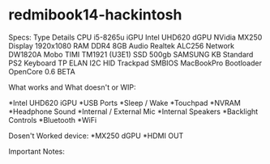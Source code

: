 # redmibook14-hackintosh
Specs:
Type	Details
CPU	i5-8265u
iGPU	Intel UHD620
dGPU	NVidia MX250
Display	1920x1080
RAM	DDR4 8GB
Audio	Realtek ALC256
Network	DW1820A
Mobo	TIMI TM1921 (U3E1)
SSD	500gb SAMSUNG 
KB	Standard PS2 Keyboard
TP	ELAN I2C HID Trackpad
SMBIOS	MacBookPro
Bootloader	OpenCore 0.6 BETA


What works and What doesn't or WIP:

*Intel UHD620 iGPU
*USB Ports
*Sleep / Wake
*Touchpad
*NVRAM
*Headphone Sound
*Internal / External Mic
*Internal Speakers 
*Backlight Controls
*Bluetooth
*WiFi

Dosen't Worked device:
*MX250 dGPU
*HDMI OUT

Important Notes:
